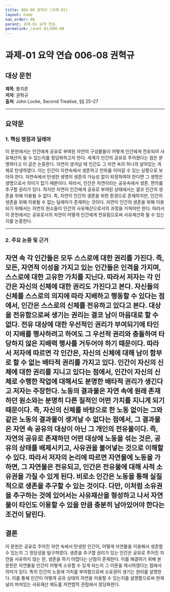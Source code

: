 ```yaml
---
title: 006-08 권혁규 (과제-01)
layout: home
nav_order: 08
parent: 과제-01 요약 연습
permalink: /asmt-01/006-08
---
```


# 과제-01 요약 연습 006-08 권혁규 

## 대상 문헌  
**제목**: 통치론  
**저자**: 권혁규  
**출처**: John Locke, Second Treatise, §§ 25–27  

---

## 요약문  

### 1. 핵심 쟁점과 딜레마  
이 문헌에서는 인간에게 공유로 부여된 자연의 구성물들이 어떻게 인간에게 전유되어 사유재산이 될 수 있는지를 정당화하고자 한다. 세계가 인간의 공유로 주어졌다는 점은 분명하다고 이 글은 논증한다. 자연이 생겨날 때 인간도 그 자연 속의 하나의 살아있는 개체로 탄생하였다. 이는 인간이 자연속에서 생존하고 안위를 이어갈 수 있는 상황으로 보아야 한다. 자연속에서 탄생한 생명이 생존의 가능성 없이 퇴장하여야 한다면 그 생명은 생명으로서 의미가 없기 때문이다. 따라서, 인간은 자연이라는 공유속에서 생존, 편의를 추구할 권리가 있다. 하지만 자연이 인간에게 공유로 부여된 상태에서는 결코 인간의 생존을 위해 이용될 수 없다. 즉, 자연이 인간의 생존을 위한 환경으로 존재하지만, 인간의 생존을 위해 이용될 수 없는 딜레마가 존재하는 것이다. 자연이 인간의 생존을 위해 이용되기 위해서는 자연의 원소들이 인간의 사유재산으로서의 과정을 거쳐야만 한다. 따라서 이 문헌에서는 공유로서의 자연이 어떻게 인간에게 전유됨으로써 사유재산화 될 수 있는지를 논증한다.

---

### 2. 주요 논증 및 근거  
자연 속 각 인간들은 모두 스스로에 대한 권리를 가진다. 즉, 모든, 자연적 이성을 가지고 있는 인간들은 인격을 가지며, 스스로에 대한 고유한 가치를 지닌다. 따라서 저자는 각 인간은 자신의 신체에 대한 권리도 가진다고 본다. 자신들의 신체를 스스로의 의지에 따라 지배하고 행동할 수 있다는 점에서, 인간은 스스로의 신체를 전유하고 있다고 본다. 대상을 전유함으로써 생기는 권리는 결코 남이 마음대로 할 수 없다. 전유 대상에 대한 우선적인 권리가 부여되기에 타인이 지배를 행사하려고 하여도 그 우선적 권리와 충돌하여 타당하지 않은 지배력 행사를 거두어야 하기 때문이다. 따라서 저자에 따르면 각 인간은, 자신의 신체에 대해 남이 함부로 할 수 없는 배타적 권리를 가지고 있다. 인간이 자신의 신체에 대한 권리를 지니고 있다는 점에서, 인간이 자신의 신체로 수행한 작업에 대해서도 분명한 배타적 권리가 생긴다고 저자는 주장한다. 노동의 결과물은 자연 속에 원래 존재하던 원소와는 분명히 다른 질적인 어떤 가치를 지니게 되기 때문이다. 즉, 자신의 신체를 바탕으로 한 노동 없이는 그와 같은 노동의 결과물이 생겨날 수 없다는 점에서, 그 결과물은 자연 속 공유의 대상이 아닌 그 개인의 전유물이다.  즉, 자연의 공유로 존재하던 어떤 대상에 노동을 섞는 것은, 공유의 상태를 배제시키고, 사유권을 불어넣는 것으로 이해할 수 있다. 따라서 저자의 논리에 따르면 자연물에 노동을 가하면, 그 자연물은 전유되고, 인간은 전유물에 대해 사적 소유권을 가질 수 있게 된다. 비로소 인간은 노동을 통해 실질적으로 생존을 추구할 수 있는 것이다. 다만, 이처럼 소유권을 추구하는 것에 있어서는 사유재산을 형성하고 나서 자연물이 타인도 이용할 수 있을 만큼 충분히 남아있어야 한다는 조건이 달린다.
---

## 결론  
이 문헌은 공유로 주어진 자연 속에서 탄생한 인간이, 어떻게 자연물을 이용해서 생존할 수 있는지 그 정당성을 탐구하였다. 생존을 추구할 권리가 있는 인간은 공유로 주어진 자연을 사유하지 않는 한, 생존을 하기 어렵다는 난점이 존재한다. 이를 해결하기 위해 본 문헌은 자연물을 인간이 어떻게 소유할 수 있게 되는지 그 이론을 제시하였다는 점에서 의미가 있다. 특히 인간의 노동에 가치를 부여함으로써 소유권이 생기는 원리를 설명한다. 이를 통해 인간이 어떻게 공유 상태의 자연을 이용할 수 있는지를 설명함으로써 현재 널리 퍼져있는 사유재산 제도를 자연법적 관점에서 정당화한다.
